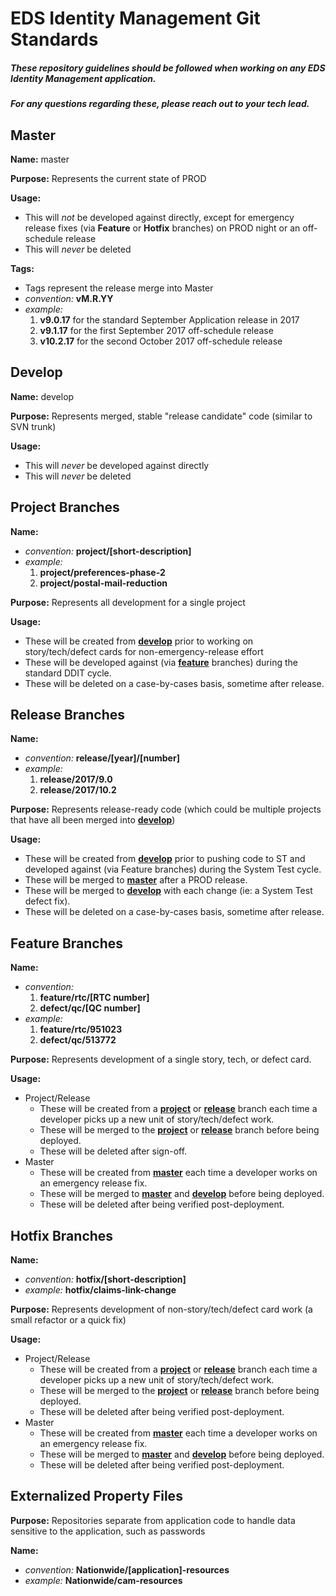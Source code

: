 
# EDS Identity Management Git Standards
##### These repository guidelines should be followed when working on any EDS Identity Management application.
##### For any questions regarding these, please reach out to your tech lead.

## Master 
  **Name:** master
    
  **Purpose:** Represents the current state of PROD
  
  **Usage:**
  + This will *not* be developed against directly, except for emergency release fixes (via **Feature** or **Hotfix** branches) on PROD night or an off-schedule release
  + This will *never* be deleted

  **Tags:**
  + Tags represent the release merge into Master
  + *convention:* **vM.R.YY**
  + *example:* 
    1. **v9.0.17** for the standard September Application release in 2017
    2. **v9.1.17** for the first September 2017 off-schedule release
    3. **v10.2.17** for the second October 2017 off-schedule release

## Develop
  **Name:** develop
    
  **Purpose:** Represents merged, stable "release candidate" code (similar to SVN trunk)
  
  **Usage:**
  + This will *never* be developed against directly
  + This will *never* be deleted

## Project Branches
  **Name:** 
  + *convention:* **project/[short-description]**
  + *example:* 
    1. **project/preferences-phase-2**
    2. **project/postal-mail-reduction**
  
  **Purpose:** Represents all development for a single project

  **Usage:**
  + These will be created from **[develop](#develop)** prior to working on story/tech/defect cards for non-emergency-release effort
  + These will be developed against (via **[feature](#feature-branches)** branches) during the standard DDIT cycle.
  + These will be deleted on a case-by-cases basis, sometime after release.

## Release Branches
  **Name:** 
  + *convention:* **release/[year]/[number]**
  + *example:* 
    1. **release/2017/9.0**
    2. **release/2017/10.2**
  
  **Purpose:** Represents release-ready code (which could be multiple projects that have all been merged into **[develop](#develop)**)

  **Usage:**
  + These will be created from **[develop](#develop)** prior to pushing code to ST and developed against (via Feature branches) during the System Test cycle.
  + These will be merged to **[master](#master)** after a PROD release.
  + These will be merged to **[develop](#develop)** with each change (ie: a System Test defect fix).
  + These will be deleted on a case-by-cases basis, sometime after release.

## Feature Branches
  **Name:** 
  + *convention:* 
    1. **feature/rtc/[RTC number]**
    2. **defect/qc/[QC number]**
  + *example:* 
    1. **feature/rtc/951023**
    2. **defect/qc/513772**
  
  **Purpose:** Represents development of a single story, tech, or defect card.

  **Usage:**
  + Project/Release
    + These will be created from a **[project](#project)** or **[release](#release)** branch each time a developer picks up a new unit of story/tech/defect work.
	+ These will be merged to the **[project](#project-branches)** or **[release](#release-branches)** branch before being deployed.
	+ These will be deleted after sign-off.
  + Master
	+ These will be created from **[master](#master)** each time a developer works on an emergency release fix.
	+ These will be merged to **[master](#master)** and **[develop](#develop)** before being deployed.
	+ These will be deleted after being verified post-deployment.

## Hotfix Branches
  **Name:** 
  + *convention:* **hotfix/[short-description]**
  + *example:* **hotfix/claims-link-change**
  
  **Purpose:** Represents development of non-story/tech/defect card work (a small refactor or a quick fix)

  **Usage:**
  + Project/Release
    + These will be created from a **[project](#project)** or **[release](#release)** branch each time a developer picks up a new unit of story/tech/defect work.
	+ These will be merged to the **[project](#project-branches)** or **[release](#release-branches)** branch before being deployed.
	+ These will be deleted after being verified post-deployment.
  + Master
	+ These will be created from **[master](#master)** each time a developer works on an emergency release fix.
	+ These will be merged to **[master](#master)** and **[develop](#develop)** before being deployed.
	+ These will be deleted after being verified post-deployment.

## Externalized Property Files
  **Purpose:** Repositories separate from application code to handle data sensitive to the application, such as passwords
  
  **Name:**
  + *convention:* **Nationwide/[application]-resources**
  + *example:* **Nationwide/cam-resources**